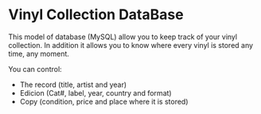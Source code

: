 # Vinyl Collection DataBase

This model of database  (MySQL) allow you to keep track of your vinyl collection. In addition it allows you to know where every vinyl is stored any time, any moment.

You can control:
* The record (title, artist and year)
* Edicion (Cat#, label, year, country and format)
* Copy (condition, price and place where it is stored)
